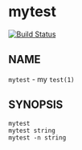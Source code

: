 # mytest
[![Build Status](https://travis-ci.org/yoheiy/mytest.svg?branch=master)](http://travis-ci.org/yoheiy/mytest)

## NAME

`mytest` - my `test(1)`

## SYNOPSIS

    mytest
    mytest string
    mytest -n string

